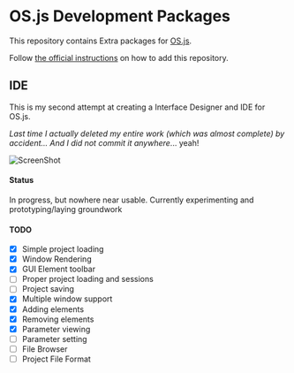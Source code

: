 # OS.js Development Packages

This repository contains Extra packages for [OS.js](https://github.com/os-js/OS.js).

Follow [the official instructions](http://os.js.org/doc/manuals/man-package-manager.html) on how to add this repository.

## IDE

This is my second attempt at creating a Interface Designer and IDE for OS.js.

*Last time I actually deleted my entire work (which was almost complete) by accident... And I did not commit it anywhere*... yeah!

![ScreenShot](https://raw.githubusercontent.com/os-js/OS.js-development/master/doc/ide.png)

#### Status

In progress, but nowhere near usable. Currently experimenting and prototyping/laying groundwork

#### TODO

* [x] Simple project loading
* [x] Window Rendering
* [x] GUI Element toolbar
* [ ] Proper project loading and sessions
* [ ] Project saving
* [x] Multiple window support
* [x] Adding elements
* [x] Removing elements
* [x] Parameter viewing
* [ ] Parameter setting
* [ ] File Browser
* [ ] Project File Format
